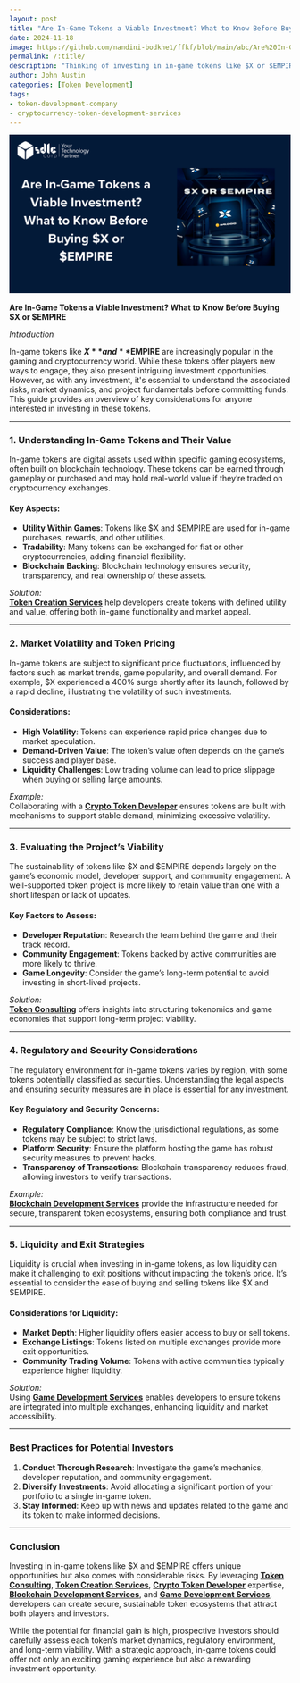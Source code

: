 ```yaml
---
layout: post
title: "Are In-Game Tokens a Viable Investment? What to Know Before Buying $X or $EMPIRE"
date: 2024-11-18
image: https://github.com/nandini-bodkhe1/ffkf/blob/main/abc/Are%20In-Game%20Tokens%20a%20Viable%20Investment_%20What%20to%20Know%20Before%20Buying%20$X%20or%20$EMPIRE.png?raw=true
permalink: /:title/
description: "Thinking of investing in in-game tokens like $X or $EMPIRE? Get the essentials on risks, rewards, and what to know before you buy."
author: John Austin
categories: [Token Development]
tags:
- token-development-company
- cryptocurrency-token-development-services
---
```

![Token Development](https://github.com/nandini-bodkhe1/ffkf/blob/main/abc/Are%20In-Game%20Tokens%20a%20Viable%20Investment_%20What%20to%20Know%20Before%20Buying%20$X%20or%20$EMPIRE.png?raw=true)


**Are In-Game Tokens a Viable Investment? What to Know Before Buying $X or $EMPIRE**

*Introduction*

In-game tokens like **$X** and **$EMPIRE** are increasingly popular in the gaming and cryptocurrency world. While these tokens offer players new ways to engage, they also present intriguing investment opportunities. However, as with any investment, it's essential to understand the associated risks, market dynamics, and project fundamentals before committing funds. This guide provides an overview of key considerations for anyone interested in investing in these tokens.

---

### **1\. Understanding In-Game Tokens and Their Value**

In-game tokens are digital assets used within specific gaming ecosystems, often built on blockchain technology. These tokens can be earned through gameplay or purchased and may hold real-world value if they’re traded on cryptocurrency exchanges.

#### **Key Aspects:**

* **Utility Within Games**: Tokens like $X and $EMPIRE are used for in-game purchases, rewards, and other utilities.  
* **Tradability**: Many tokens can be exchanged for fiat or other cryptocurrencies, adding financial flexibility.  
* **Blockchain Backing**: Blockchain technology ensures security, transparency, and real ownership of these assets.

*Solution:*  
[**Token Creation Services**](https://sdlccorp.com/services/web3/token-development-company/) help developers create tokens with defined utility and value, offering both in-game functionality and market appeal.

---

### **2\. Market Volatility and Token Pricing**

In-game tokens are subject to significant price fluctuations, influenced by factors such as market trends, game popularity, and overall demand. For example, $X experienced a 400% surge shortly after its launch, followed by a rapid decline, illustrating the volatility of such investments.

#### **Considerations:**

* **High Volatility**: Tokens can experience rapid price changes due to market speculation.  
* **Demand-Driven Value**: The token’s value often depends on the game’s success and player base.  
* **Liquidity Challenges**: Low trading volume can lead to price slippage when buying or selling large amounts.

*Example:*  
Collaborating with a [**Crypto Token Developer**](https://sdlccorp.com/services/web3/token-development-company/) ensures tokens are built with mechanisms to support stable demand, minimizing excessive volatility.

---

### **3\. Evaluating the Project’s Viability**

The sustainability of tokens like $X and $EMPIRE depends largely on the game’s economic model, developer support, and community engagement. A well-supported token project is more likely to retain value than one with a short lifespan or lack of updates.

#### **Key Factors to Assess:**

* **Developer Reputation**: Research the team behind the game and their track record.  
* **Community Engagement**: Tokens backed by active communities are more likely to thrive.  
* **Game Longevity**: Consider the game’s long-term potential to avoid investing in short-lived projects.

*Solution:*  
[**Token Consulting**](https://sdlccorp.com/services/web3/tokenomics-consulting-services/) offers insights into structuring tokenomics and game economies that support long-term project viability.

---

### **4\. Regulatory and Security Considerations**

The regulatory environment for in-game tokens varies by region, with some tokens potentially classified as securities. Understanding the legal aspects and ensuring security measures are in place is essential for any investment.

#### **Key Regulatory and Security Concerns:**

* **Regulatory Compliance**: Know the jurisdictional regulations, as some tokens may be subject to strict laws.  
* **Platform Security**: Ensure the platform hosting the game has robust security measures to prevent hacks.  
* **Transparency of Transactions**: Blockchain transparency reduces fraud, allowing investors to verify transactions.

*Example:*  
[**Blockchain Development Services**](https://sdlccorp.com/services/web3/blockchain-development-company/) provide the infrastructure needed for secure, transparent token ecosystems, ensuring both compliance and trust.

---

### **5\. Liquidity and Exit Strategies**

Liquidity is crucial when investing in in-game tokens, as low liquidity can make it challenging to exit positions without impacting the token’s price. It’s essential to consider the ease of buying and selling tokens like $X and $EMPIRE.

#### **Considerations for Liquidity:**

* **Market Depth**: Higher liquidity offers easier access to buy or sell tokens.  
* **Exchange Listings**: Tokens listed on multiple exchanges provide more exit opportunities.  
* **Community Trading Volume**: Tokens with active communities typically experience higher liquidity.

*Solution:*  
Using [**Game Development Services**](https://sdlccorp.com/services/games/game-development-company/) enables developers to ensure tokens are integrated into multiple exchanges, enhancing liquidity and market accessibility.

---

### **Best Practices for Potential Investors**

1. **Conduct Thorough Research**: Investigate the game’s mechanics, developer reputation, and community engagement.  
2. **Diversify Investments**: Avoid allocating a significant portion of your portfolio to a single in-game token.  
3. **Stay Informed**: Keep up with news and updates related to the game and its token to make informed decisions.

---

### **Conclusion**

Investing in in-game tokens like $X and $EMPIRE offers unique opportunities but also comes with considerable risks. By leveraging [**Token Consulting**](https://sdlccorp.com/services/web3/tokenomics-consulting-services/), [**Token Creation Services**](https://sdlccorp.com/services/web3/token-development-company/), [**Crypto Token Developer**](https://sdlccorp.com/services/web3/token-development-company/) expertise, [**Blockchain Development Services**](https://sdlccorp.com/services/web3/blockchain-development-company/), and [**Game Development Services**](https://sdlccorp.com/services/games/game-development-company/), developers can create secure, sustainable token ecosystems that attract both players and investors.

While the potential for financial gain is high, prospective investors should carefully assess each token’s market dynamics, regulatory environment, and long-term viability. With a strategic approach, in-game tokens could offer not only an exciting gaming experience but also a rewarding investment opportunity.

